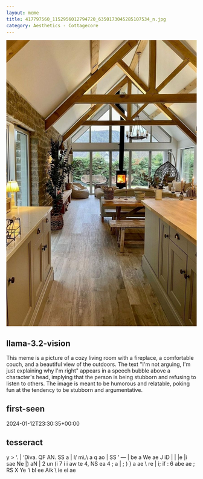 ```yaml
---
layout: meme
title: 417797560_1152956012794720_6350173045285107534_n.jpg
category: Aesthetics - Cottagecore
---
```


<div markdown="0"><a href="417797560_1152956012794720_6350173045285107534_n.jpg"><img class="photo" src="417797560_1152956012794720_6350173045285107534_n.jpg" /></a>

<h2>llama-3.2-vision</h2>
<p title="Llama-3.2-Vision-11B is a really good model that probably gets the visual details right but doesn't understand literary or media references, and often fails to accurately represent the physical arrangement of objects and the implied relationships between the objects.">This meme is a picture of a cozy living room with a fireplace, a comfortable couch, and a beautiful view of the outdoors. The text &quot;I&#x27;m not arguing, I&#x27;m just explaining why I&#x27;m right&quot; appears in a speech bubble above a character&#x27;s head, implying that the person is being stubborn and refusing to listen to others. The image is meant to be humorous and relatable, poking fun at the tendency to be stubborn and argumentative.</p>

<h2>first-seen</h2>
<p title="Because Git doesn't preserve file modification times, this metadata file contains the file's modification time when it was added to the library.">2024-01-12T23:30:35+00:00</p>

<h2>tesseract</h2>
<p title="Tesseract is often terrible and just gives a lot of nonsense characters, but it used to be the state of the art, and usually it is better at correctly representing text than llama-3.2-vision-11b.">y &gt; ‘. | ‘Diva. QF AN. SS a | l/ m\.\ a q ao | SS ’ — | be a We ae J iD | | |e |i sae Ne |) aN | 2 un (i 7 i i aw te 4, NS ea 4 ; a | ; ) &#125; a ae \ re | i; if : 6 abe ae ; RS X Ye ‘i bl ee Aik \ ie ei ae</p>

</div>

